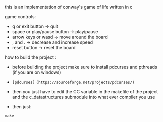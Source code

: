 this is an implementation of conway's game of life written in c

game controls:
* q or exit button -> quit
* space or play/pause button -> play/pause
* arrow keys or wasd -> move around the board
* , and . -> decrease and increase speed
* reset button -> reset the board

how to build the project :
* before building the project make sure to install pdcurses and pthreads (if you are on windows) 
* `[pdcurses]` `(https://sourceforge.net/projects/pdcurses/)`

* then you just have to edit the CC variable in the makefile of the project and the c_datastructures submodule into what ever compiler you use

* then just:
```
make
```